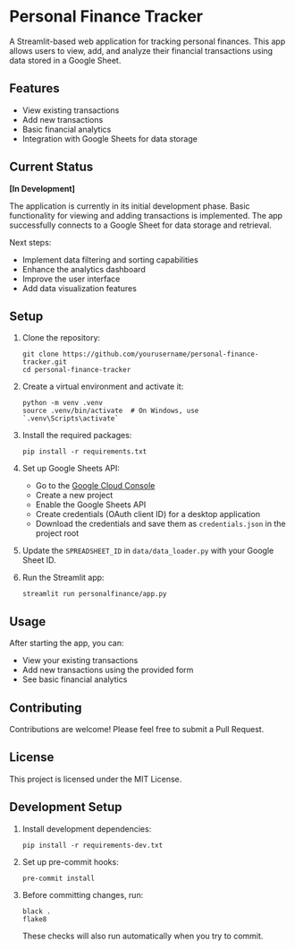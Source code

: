 # Personal Finance Tracker

A Streamlit-based web application for tracking personal finances. This app allows users to view, add, and analyze their financial transactions using data stored in a Google Sheet.

## Features

- View existing transactions
- Add new transactions
- Basic financial analytics
- Integration with Google Sheets for data storage

## Current Status

**[In Development]**

The application is currently in its initial development phase. Basic functionality for viewing and adding transactions is implemented. The app successfully connects to a Google Sheet for data storage and retrieval.

Next steps:
- Implement data filtering and sorting capabilities
- Enhance the analytics dashboard
- Improve the user interface
- Add data visualization features

## Setup

1. Clone the repository:
   ```
   git clone https://github.com/yourusername/personal-finance-tracker.git
   cd personal-finance-tracker
   ```

2. Create a virtual environment and activate it:
   ```
   python -m venv .venv
   source .venv/bin/activate  # On Windows, use `.venv\Scripts\activate`
   ```

3. Install the required packages:
   ```
   pip install -r requirements.txt
   ```

4. Set up Google Sheets API:
   - Go to the [Google Cloud Console](https://console.cloud.google.com/)
   - Create a new project
   - Enable the Google Sheets API
   - Create credentials (OAuth client ID) for a desktop application
   - Download the credentials and save them as `credentials.json` in the project root

5. Update the `SPREADSHEET_ID` in `data/data_loader.py` with your Google Sheet ID.

6. Run the Streamlit app:
   ```
   streamlit run personalfinance/app.py
   ```

## Usage

After starting the app, you can:
- View your existing transactions
- Add new transactions using the provided form
- See basic financial analytics

## Contributing

Contributions are welcome! Please feel free to submit a Pull Request.

## License

This project is licensed under the MIT License.

## Development Setup

1. Install development dependencies:
   ```
   pip install -r requirements-dev.txt
   ```

2. Set up pre-commit hooks:
   ```
   pre-commit install
   ```

3. Before committing changes, run:
   ```
   black .
   flake8
   ```

   These checks will also run automatically when you try to commit.
